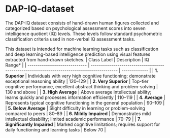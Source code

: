 # DAP-IQ-dataset
The DAP-IQ dataset consists of hand-drawn human figures collected and categorized based on psychological assessment scores into seven intelligence quotient (IQ) levels. These levels follow standard psychometric classification criteria used in non-verbal IQ assessment tasks.

This dataset is intended for machine learning tasks such as classification and deep learning-based intelligence prediction using visual features extracted from hand-drawn sketches.
| Class Label                   | Description                                                                                 | IQ Range\*    |
| ----------------------------- | ------------------------------------------------------------------------------------------- | ------------- |
| **1. Superior**               | Individuals with very high cognitive functioning; demonstrate exceptional reasoning ability | 120–129       |
| **2. Very Superior**          | Top-tier cognitive performance, excellent abstract thinking and problem-solving             | 130 and above |
| **3. High Average**           | Above average intellectual ability; learns quickly and processes information efficiently    | 110–119       |
| **4. Average**                | Represents typical cognitive functioning in the general population                          | 90–109        |
| **5. Below Average**          | Slight difficulty in learning or problem-solving compared to peers                          | 80–89         |
| **6. Mildly Impaired**        | Demonstrates mild intellectual disability; limited academic performance                     | 70–79         |
| **7. Significantly Impaired** | Marked cognitive limitations; requires support for daily functioning and learning tasks     | Below 70      |
